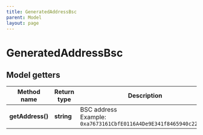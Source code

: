 ```yaml
---
title: GeneratedAddressBsc
parent: Model
layout: page
---
```


# GeneratedAddressBsc

## Model getters

Method name | Return type | Description | Notes
------------ | ------------- | ------------- | -------------
**getAddress()** | **string** | BSC address <br>Example: `0xa7673161CbfE0116A4De9E341f8465940c2211d4` | [optional]

